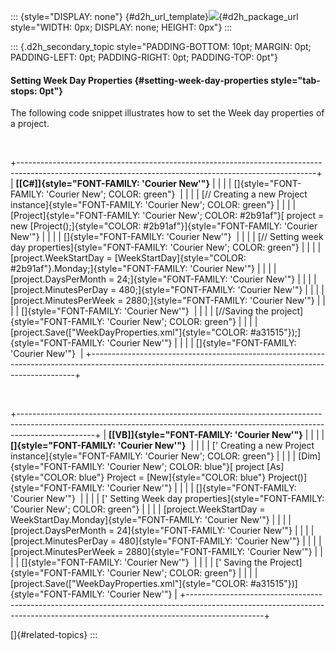 ::: {style="DISPLAY: none"}
[](ms-xhelp:///?Id=d2h_url_template){#d2h_url_template}![](!package_url!){#d2h_package_url style="WIDTH: 0px; DISPLAY: none; HEIGHT: 0px"}
:::

::: {.d2h_secondary_topic style="PADDING-BOTTOM: 10pt; MARGIN: 0pt; PADDING-LEFT: 0pt; PADDING-RIGHT: 0pt; PADDING-TOP: 0pt"}
#### Setting Week Day Properties {#setting-week-day-properties style="tab-stops: 0pt"}

The following code snippet illustrates how to set the Week day properties of a project.

 

+--------------------------------------------------------------------------------------------------------------------------------------------------------+
| **[\[C#\]]{style="FONT-FAMILY: 'Courier New'"}**                                                                                                       |
|                                                                                                                                                        |
| []{style="FONT-FAMILY: 'Courier New'; COLOR: green"}                                                                                                   |
|                                                                                                                                                        |
| [// Creating a new Project instance]{style="FONT-FAMILY: 'Courier New'; COLOR: green"}                                                                 |
|                                                                                                                                                        |
| [Project]{style="FONT-FAMILY: 'Courier New'; COLOR: #2b91af"}[ project = new [Project();]{style="COLOR: #2b91af"}]{style="FONT-FAMILY: 'Courier New'"} |
|                                                                                                                                                        |
| []{style="FONT-FAMILY: 'Courier New'"}                                                                                                                 |
|                                                                                                                                                        |
| [// Setting week day properties]{style="FONT-FAMILY: 'Courier New'; COLOR: green"}                                                                     |
|                                                                                                                                                        |
| [project.WeekStartDay = [WeekStartDay]{style="COLOR: #2b91af"}.Monday;]{style="FONT-FAMILY: 'Courier New'"}                                            |
|                                                                                                                                                        |
| [project.DaysPerMonth = 24;]{style="FONT-FAMILY: 'Courier New'"}                                                                                       |
|                                                                                                                                                        |
| [project.MinutesPerDay = 480;]{style="FONT-FAMILY: 'Courier New'"}                                                                                     |
|                                                                                                                                                        |
| [project.MinutesPerWeek = 2880;]{style="FONT-FAMILY: 'Courier New'"}                                                                                   |
|                                                                                                                                                        |
| []{style="FONT-FAMILY: 'Courier New'"}                                                                                                                 |
|                                                                                                                                                        |
| [//Saving the project]{style="FONT-FAMILY: 'Courier New'; COLOR: green"}                                                                               |
|                                                                                                                                                        |
| [project.Save([\"WeekDayProperties.xml\"]{style="COLOR: #a31515"});]{style="FONT-FAMILY: 'Courier New'"}                                               |
|                                                                                                                                                        |
| []{style="FONT-FAMILY: 'Courier New'"}                                                                                                                 |
+--------------------------------------------------------------------------------------------------------------------------------------------------------+

 

+-------------------------------------------------------------------------------------------------------------------------------------------------------------------------------+
| **[\[VB\]]{style="FONT-FAMILY: 'Courier New'"}**                                                                                                                              |
|                                                                                                                                                                               |
| **[]{style="FONT-FAMILY: 'Courier New'"}**                                                                                                                                    |
|                                                                                                                                                                               |
| [\' Creating a new Project instance]{style="FONT-FAMILY: 'Courier New'; COLOR: green"}                                                                                        |
|                                                                                                                                                                               |
| [Dim]{style="FONT-FAMILY: 'Courier New'; COLOR: blue"}[ project [As]{style="COLOR: blue"} Project = [New]{style="COLOR: blue"} Project()]{style="FONT-FAMILY: 'Courier New'"} |
|                                                                                                                                                                               |
| []{style="FONT-FAMILY: 'Courier New'"}                                                                                                                                        |
|                                                                                                                                                                               |
| [\' Setting Week day properties]{style="FONT-FAMILY: 'Courier New'; COLOR: green"}                                                                                            |
|                                                                                                                                                                               |
| [project.WeekStartDay = WeekStartDay.Monday]{style="FONT-FAMILY: 'Courier New'"}                                                                                              |
|                                                                                                                                                                               |
| [project.DaysPerMonth = 24]{style="FONT-FAMILY: 'Courier New'"}                                                                                                               |
|                                                                                                                                                                               |
| [project.MinutesPerDay = 480]{style="FONT-FAMILY: 'Courier New'"}                                                                                                             |
|                                                                                                                                                                               |
| [project.MinutesPerWeek = 2880]{style="FONT-FAMILY: 'Courier New'"}                                                                                                           |
|                                                                                                                                                                               |
| []{style="FONT-FAMILY: 'Courier New'"}                                                                                                                                        |
|                                                                                                                                                                               |
| [\' Saving the Project]{style="FONT-FAMILY: 'Courier New'; COLOR: green"}                                                                                                     |
|                                                                                                                                                                               |
| [project.Save([\"WeekDayProperties.xml\"]{style="COLOR: #a31515"})]{style="FONT-FAMILY: 'Courier New'"}                                                                       |
+-------------------------------------------------------------------------------------------------------------------------------------------------------------------------------+

[]{#related-topics}
:::
